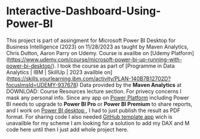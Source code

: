 # Interactive-Dashboard-Using-Power-BI
This project is part of assingment for Microsoft Power BI Desktop for Business Intelligence (2023) on 11/28/2023 as taught by Maven Analytics, Chris Dutton, Aaron Parry on Udemy. 
Course is availbe on [Udemy Platform] (https://www.udemy.com/course/microsoft-power-bi-up-running-with-power-bi-desktop/). I took the course as part of [Programme in Data Analytics | IBM | SkillUp | 2023 availble on] (https://skills.yourlearning.ibm.com/activity/PLAN-140B7B12702D?focuslmsId=UDEMY-937678)
Data provided by the **Maven Analytics** at DOWNLOAD: Course Resources lecture section.
For privecy concerns I mask any personal info.
Since any app on [Power Platform](https://www.microsoft.com/en-us/power-platform/products/power-bi/) including Power BI needs to upgrade to **Power BI Pro** or **Power BI Premium** to share reports, and I work on [Power BI desktop ](https://powerbi.microsoft.com/en-us/desktop/), I had to just publish the result as PDF format.
For sharing code I also needed [GitHub template app](https://learn.microsoft.com/en-us/power-bi/connect-data/service-connect-to-github) wich is unavailble for my scheme I am looking for a solution to add my DAX and M code here until then I just add whole project here.
